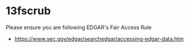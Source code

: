 # 13fscrub

Please ensure you are following EDGAR's Fair Access Rule
- https://www.sec.gov/edgar/searchedgar/accessing-edgar-data.htm
